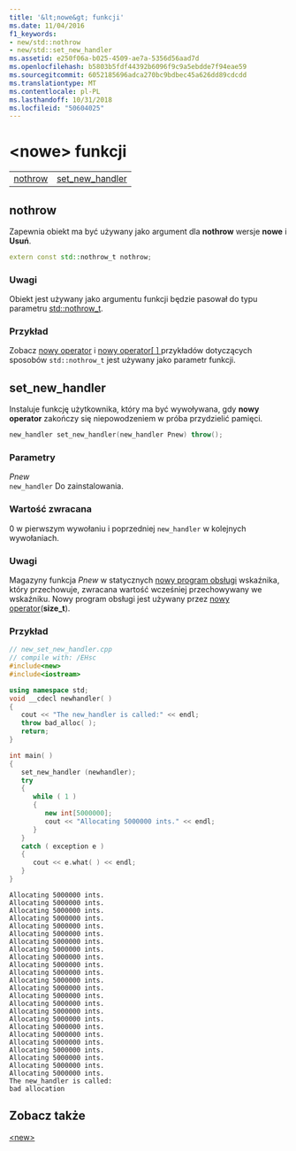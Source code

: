 ```yaml
---
title: '&lt;nowe&gt; funkcji'
ms.date: 11/04/2016
f1_keywords:
- new/std::nothrow
- new/std::set_new_handler
ms.assetid: e250f06a-b025-4509-ae7a-5356d56aad7d
ms.openlocfilehash: b5803b5fdf44392b6096f9c9a5ebdde7f94eae59
ms.sourcegitcommit: 6052185696adca270bc9bdbec45a626dd89cdcdd
ms.translationtype: MT
ms.contentlocale: pl-PL
ms.lasthandoff: 10/31/2018
ms.locfileid: "50604025"
---
```

# <a name="ltnewgt-functions"></a>&lt;nowe&gt; funkcji

|||
|-|-|
|[nothrow](#nothrow)|[set_new_handler](#set_new_handler)|

## <a name="nothrow"></a>  nothrow

Zapewnia obiekt ma być używany jako argument dla **nothrow** wersje **nowe** i **Usuń**.

```cpp
extern const std::nothrow_t nothrow;
```

### <a name="remarks"></a>Uwagi

Obiekt jest używany jako argumentu funkcji będzie pasował do typu parametru [std::nothrow_t](../standard-library/nothrow-t-structure.md).

### <a name="example"></a>Przykład

Zobacz [nowy operator](../standard-library/new-operators.md#op_new) i [nowy operator&#91; &#93; ](../standard-library/new-operators.md#op_new_arr) przykładów dotyczących sposobów `std::nothrow_t` jest używany jako parametr funkcji.

## <a name="set_new_handler"></a>  set_new_handler

Instaluje funkcję użytkownika, który ma być wywoływana, gdy **nowy operator** zakończy się niepowodzeniem w próba przydzielić pamięci.

```cpp
new_handler set_new_handler(new_handler Pnew) throw();
```

### <a name="parameters"></a>Parametry

*Pnew*<br/>
`new_handler` Do zainstalowania.

### <a name="return-value"></a>Wartość zwracana

0 w pierwszym wywołaniu i poprzedniej `new_handler` w kolejnych wywołaniach.

### <a name="remarks"></a>Uwagi

Magazyny funkcja *Pnew* w statycznych [nowy program obsługi](../standard-library/new-typedefs.md#new_handler) wskaźnika, który przechowuje, zwracana wartość wcześniej przechowywany we wskaźniku. Nowy program obsługi jest używany przez [nowy operator](../standard-library/new-operators.md#op_new)(**size_t**).

### <a name="example"></a>Przykład

```cpp
// new_set_new_handler.cpp
// compile with: /EHsc
#include<new>
#include<iostream>

using namespace std;
void __cdecl newhandler( )
{
   cout << "The new_handler is called:" << endl;
   throw bad_alloc( );
   return;
}

int main( )
{
   set_new_handler (newhandler);
   try
   {
      while ( 1 )
      {
         new int[5000000];
         cout << "Allocating 5000000 ints." << endl;
      }
   }
   catch ( exception e )
   {
      cout << e.what( ) << endl;
   }
}
```

```Output
Allocating 5000000 ints.
Allocating 5000000 ints.
Allocating 5000000 ints.
Allocating 5000000 ints.
Allocating 5000000 ints.
Allocating 5000000 ints.
Allocating 5000000 ints.
Allocating 5000000 ints.
Allocating 5000000 ints.
Allocating 5000000 ints.
Allocating 5000000 ints.
Allocating 5000000 ints.
Allocating 5000000 ints.
Allocating 5000000 ints.
Allocating 5000000 ints.
Allocating 5000000 ints.
Allocating 5000000 ints.
Allocating 5000000 ints.
Allocating 5000000 ints.
Allocating 5000000 ints.
Allocating 5000000 ints.
Allocating 5000000 ints.
Allocating 5000000 ints.
Allocating 5000000 ints.
The new_handler is called:
bad allocation
```

## <a name="see-also"></a>Zobacz także

[\<new>](../standard-library/new.md)<br/>
